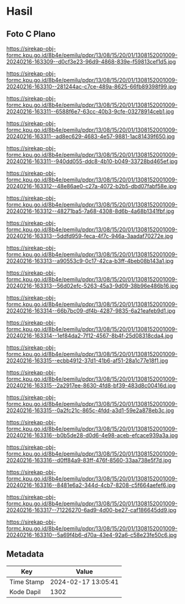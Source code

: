 # Hasil

## Foto C Plano

https://sirekap-obj-formc.kpu.go.id/8b4e/pemilu/pdpr/13/08/15/20/01/1308152001009-20240216-163309--d0cf3e23-96d9-4868-839e-f59813cef1d5.jpg

https://sirekap-obj-formc.kpu.go.id/8b4e/pemilu/pdpr/13/08/15/20/01/1308152001009-20240216-163310--281244ac-c7ce-489a-8625-66fb89398f99.jpg

https://sirekap-obj-formc.kpu.go.id/8b4e/pemilu/pdpr/13/08/15/20/01/1308152001009-20240216-163311--6588f6e7-63cc-40b3-9cfe-03278914ceb1.jpg

https://sirekap-obj-formc.kpu.go.id/8b4e/pemilu/pdpr/13/08/15/20/01/1308152001009-20240216-163311--ad8ec629-4683-4e57-9881-1ac81439f650.jpg

https://sirekap-obj-formc.kpu.go.id/8b4e/pemilu/pdpr/13/08/15/20/01/1308152001009-20240216-163311--940dd055-ddc8-4b10-b049-33728bd465ef.jpg

https://sirekap-obj-formc.kpu.go.id/8b4e/pemilu/pdpr/13/08/15/20/01/1308152001009-20240216-163312--48e86ae0-c27a-4072-b2b5-dbd07fabf58e.jpg

https://sirekap-obj-formc.kpu.go.id/8b4e/pemilu/pdpr/13/08/15/20/01/1308152001009-20240216-163312--48271ba5-7a68-4308-8d6b-4a68b1341fbf.jpg

https://sirekap-obj-formc.kpu.go.id/8b4e/pemilu/pdpr/13/08/15/20/01/1308152001009-20240216-163313--5ddfd959-feca-4f7c-946a-3aadaf70272e.jpg

https://sirekap-obj-formc.kpu.go.id/8b4e/pemilu/pdpr/13/08/15/20/01/1308152001009-20240216-163313--a90553c9-0c17-42ca-b3ff-4beb08b143a1.jpg

https://sirekap-obj-formc.kpu.go.id/8b4e/pemilu/pdpr/13/08/15/20/01/1308152001009-20240216-163313--56d02efc-5263-45a3-9d09-38b96e486b16.jpg

https://sirekap-obj-formc.kpu.go.id/8b4e/pemilu/pdpr/13/08/15/20/01/1308152001009-20240216-163314--66b7bc09-df4b-4287-9835-6a21eafeb9d1.jpg

https://sirekap-obj-formc.kpu.go.id/8b4e/pemilu/pdpr/13/08/15/20/01/1308152001009-20240216-163314--1ef84da2-7f12-4567-8b4f-25d08318cda4.jpg

https://sirekap-obj-formc.kpu.go.id/8b4e/pemilu/pdpr/13/08/15/20/01/1308152001009-20240216-163315--ecbb4912-37d1-41b6-af51-28a1c77e18f1.jpg

https://sirekap-obj-formc.kpu.go.id/8b4e/pemilu/pdpr/13/08/15/20/01/1308152001009-20240216-163315--2a2917ee-8630-4fd8-bf39-483d8c00416d.jpg

https://sirekap-obj-formc.kpu.go.id/8b4e/pemilu/pdpr/13/08/15/20/01/1308152001009-20240216-163315--0a2fc21c-865c-4fdd-a3d1-59e2a878eb3c.jpg

https://sirekap-obj-formc.kpu.go.id/8b4e/pemilu/pdpr/13/08/15/20/01/1308152001009-20240216-163316--b0b5de28-d0d6-4e98-aceb-efcace939a3a.jpg

https://sirekap-obj-formc.kpu.go.id/8b4e/pemilu/pdpr/13/08/15/20/01/1308152001009-20240216-163316--d0ff84a9-83ff-476f-8560-33aa738e5f7d.jpg

https://sirekap-obj-formc.kpu.go.id/8b4e/pemilu/pdpr/13/08/15/20/01/1308152001009-20240216-163316--8481e6a2-344d-4cb7-8208-c5f664aefef6.jpg

https://sirekap-obj-formc.kpu.go.id/8b4e/pemilu/pdpr/13/08/15/20/01/1308152001009-20240216-163317--71226270-6ad9-4d00-be27-caf186645dd9.jpg

https://sirekap-obj-formc.kpu.go.id/8b4e/pemilu/pdpr/13/08/15/20/01/1308152001009-20240216-163310--5a69f4b6-d70a-43e4-92a6-c58e23fe50c6.jpg


## Metadata

| Key        | Value               |
| ---------- | ------------------- |
| Time Stamp | 2024-02-17 13:05:41 |
| Kode Dapil | 1302                |



